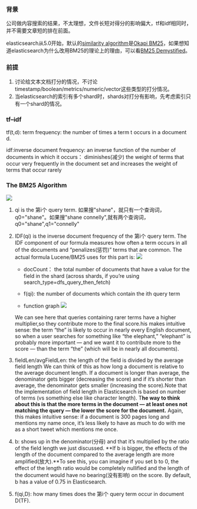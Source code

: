 ### 背景
公司做内容搜索的结果，不太理想，文件长短对得分的影响偏大，tf和idf相同时，并不需要文章短的排在前面。

elasticsearch从5.0开始，默认的[similarity algorithm](https://en.wikipedia.org/wiki/Okapi_BM25)是[Okapi BM25](https://en.wikipedia.org/wiki/Okapi_BM25)，如果想知道elasticsearch为什么改用BM25的理论上的理由，可以看[BM25 Demystified](https://www.elastic.co/elasticon/conf/2016/sf/improved-text-scoring-with-bm25)。

### 前提


1. 讨论给文本文档打分的情况，不讨论timestamp/boolean/metrics/numeric/vector这些类型的打分情况。
2. 当elasticsearch的索引有多个shard时，shards对打分有影响，先考虑索引只有一个shard的情况。

### tf–idf
tf(t,d): term frequency: the number of times a term t occurs in a document d.

idf:inverse document frequency: an inverse function of the number of documents in which it occurs： diminishes(减少) the weight of terms that occur very frequently in the document set and increases the weight of terms that occur rarely


### The BM25 Algorithm

![](https://saihide.github.io/image/bm25_equation.png)

1. qi is the 第i个 query term.
如果搜"shane"，就只有一个查询词，q0="shane"。如果搜"shane connelly",就有两个查询词，q0="shane",q1="connelly"
2. IDF(qi) is the inverse document frequency of the 第i个 query term.
The IDF component of our formula measures how often a term occurs in all of the documents and “penalizes(惩罚)” terms that are common. The actual formula Lucene/BM25 uses for this part is:
![](https://saihide.github.io/image/idf_equation.png)


	-  docCount： the total number of documents that have a value for the field in the shard (across shards, if you’re using search_type=dfs_query_then_fetch)

	- f(qi): the number of documents which contain the ith query term
	- function graph
	![](https://saihide.github.io/image/idf_graph.png)

	We can see here that queries containing rarer terms have a higher multiplier,so they contribute more to the final score.his makes intuitive sense: the term “the” is likely to occur in nearly every English document, so when a user searches for something like “the elephant,” “elephant” is probably more important — and we want it to contribute more to the score — than the term “the” (which will be in nearly all documents).
3. fieldLen/avgFieldLen: the length of the field is divided by the average field length
We can think of this as how long a document is relative to the average document length. If a document is longer than average, the denominator gets bigger (decreasing the score) and if it’s shorter than average, the denominator gets smaller (increasing the score).Note that the implementation of field length in Elasticsearch is based on number of terms (vs something else like character length). T**he way to think about this is that the more terms in the document — at least ones not matching the query — the lower the score for the document.** Again, this makes intuitive sense: if a document is 300 pages long and mentions my name once, it’s less likely to have as much to do with me as a short tweet which mentions me once.
4. b:  shows up in the denominator(分母) and that it’s multiplied by the ratio of the field length we just discussed. **If b is bigger, the effects of the length of the document compared to the average length are more amplified(放大).**To see this, you can imagine if you set b to 0, the effect of the length ratio would be completely nullified and the length of the document would have no bearing(没有影响) on the score.  By default, b has a value of 0.75 in Elasticsearch.
5. f(qi,D): how many times does the 第i个 query term occur in document D(TF). 

      

